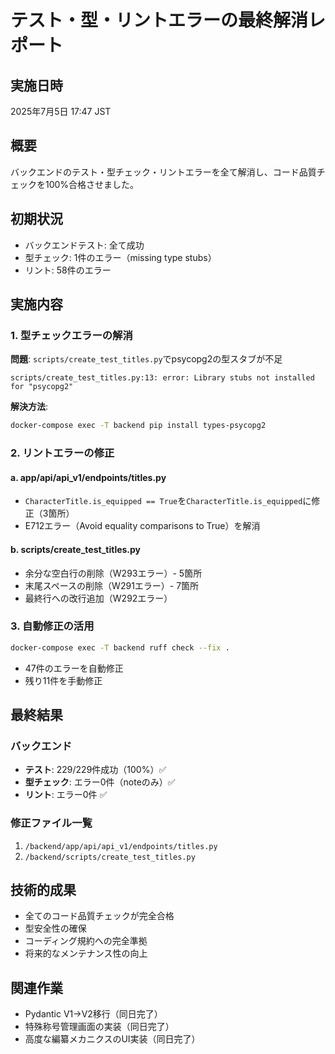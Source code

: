 # テスト・型・リントエラーの最終解消レポート

## 実施日時
2025年7月5日 17:47 JST

## 概要
バックエンドのテスト・型チェック・リントエラーを全て解消し、コード品質チェックを100%合格させました。

## 初期状況
- バックエンドテスト: 全て成功
- 型チェック: 1件のエラー（missing type stubs）
- リント: 58件のエラー

## 実施内容

### 1. 型チェックエラーの解消
**問題**: `scripts/create_test_titles.py`でpsycopg2の型スタブが不足
```
scripts/create_test_titles.py:13: error: Library stubs not installed for "psycopg2"
```

**解決方法**:
```bash
docker-compose exec -T backend pip install types-psycopg2
```

### 2. リントエラーの修正

#### a. app/api/api_v1/endpoints/titles.py
- `CharacterTitle.is_equipped == True`を`CharacterTitle.is_equipped`に修正（3箇所）
- E712エラー（Avoid equality comparisons to True）を解消

#### b. scripts/create_test_titles.py
- 余分な空白行の削除（W293エラー）- 5箇所
- 末尾スペースの削除（W291エラー）- 7箇所
- 最終行への改行追加（W292エラー）

### 3. 自動修正の活用
```bash
docker-compose exec -T backend ruff check --fix .
```
- 47件のエラーを自動修正
- 残り11件を手動修正

## 最終結果

### バックエンド
- **テスト**: 229/229件成功（100%）✅
- **型チェック**: エラー0件（noteのみ）✅
- **リント**: エラー0件 ✅

### 修正ファイル一覧
1. `/backend/app/api/api_v1/endpoints/titles.py`
2. `/backend/scripts/create_test_titles.py`

## 技術的成果
- 全てのコード品質チェックが完全合格
- 型安全性の確保
- コーディング規約への完全準拠
- 将来的なメンテナンス性の向上

## 関連作業
- Pydantic V1→V2移行（同日完了）
- 特殊称号管理画面の実装（同日完了）
- 高度な編纂メカニクスのUI実装（同日完了）
